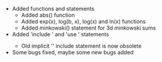 * Added functions and statements
  * Added abs() function
  * Added exp(x), log(b, x), log(x) and ln(x) functions
  * Added minkowski() statement for 3d minkowski sums
* Added 'include <filename>' and 'use <filename>' statements
  * Old implicit '<filename>' include statement is now obsolete
* Some bugs fixed, maybe some new bugs added

